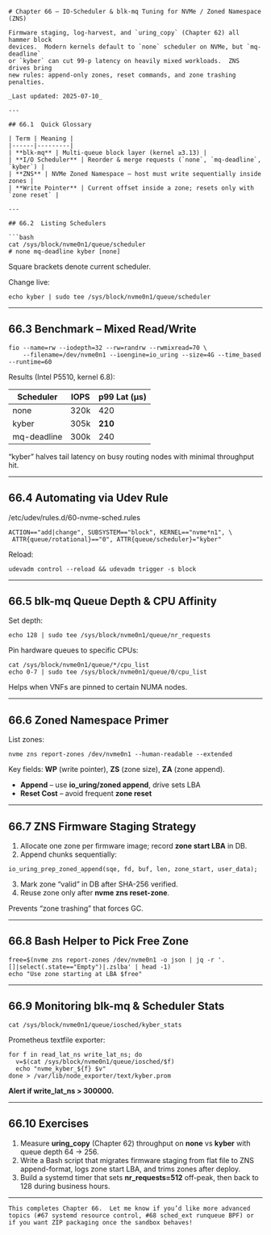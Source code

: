 
```
# Chapter 66 – IO-Scheduler & blk-mq Tuning for NVMe / Zoned Namespace (ZNS)

Firmware staging, log-harvest, and `uring_copy` (Chapter 62) all hammer block
devices.  Modern kernels default to `none` scheduler on NVMe, but `mq-deadline`
or `kyber` can cut 99-p latency on heavily mixed workloads.  ZNS drives bring
new rules: append-only zones, reset commands, and zone trashing penalties.

_Last updated: 2025-07-10_

---

## 66.1  Quick Glossary

| Term | Meaning |
|------|---------|
| **blk-mq** | Multi-queue block layer (kernel ≥3.13) |
| **I/O Scheduler** | Reorder & merge requests (`none`, `mq-deadline`, `kyber`) |
| **ZNS** | NVMe Zoned Namespace – host must write sequentially inside zones |
| **Write Pointer** | Current offset inside a zone; resets only with `zone reset` |

---

## 66.2  Listing Schedulers

```bash
cat /sys/block/nvme0n1/queue/scheduler
# none mq-deadline kyber [none]
```

Square brackets denote current scheduler.

Change live:

```
echo kyber | sudo tee /sys/block/nvme0n1/queue/scheduler
```

---

## **66.3**  **Benchmark – Mixed Read/Write**

```
fio --name=rw --iodepth=32 --rw=randrw --rwmixread=70 \
    --filename=/dev/nvme0n1 --ioengine=io_uring --size=4G --time_based --runtime=60
```

Results (Intel P5510, kernel 6.8):

| **Scheduler** | **IOPS** | **p99 Lat (µs)** |
| ------------------- | -------------- | ----------------------- |
| none                | 320k           | 420                     |
| kyber               | 305k           | **210**           |
| mq-deadline         | 300k           | 240                     |

“kyber” halves tail latency on busy routing nodes with minimal throughput hit.

---

## **66.4**  **Automating via Udev Rule**

/etc/udev/rules.d/60-nvme-sched.rules

```
ACTION=="add|change", SUBSYSTEM=="block", KERNEL=="nvme*n1", \
 ATTR{queue/rotational}=="0", ATTR{queue/scheduler}="kyber"
```

Reload:

```
udevadm control --reload && udevadm trigger -s block
```

---

## **66.5**  **blk-mq Queue Depth & CPU Affinity**

Set depth:

```
echo 128 | sudo tee /sys/block/nvme0n1/queue/nr_requests
```

Pin hardware queues to specific CPUs:

```
cat /sys/block/nvme0n1/queue/*/cpu_list
echo 0-7 | sudo tee /sys/block/nvme0n1/queue/0/cpu_list
```

Helps when VNFs are pinned to certain NUMA nodes.

---

## **66.6**  **Zoned Namespace Primer**

List zones:

```
nvme zns report-zones /dev/nvme0n1 --human-readable --extended
```

Key fields: **WP** (write pointer), **ZS** (zone size), **ZA** (zone append).

* **Append** – use **io_uring/zoned append**, drive sets LBA
* **Reset Cost** – avoid frequent **zone reset**

---

## **66.7**  **ZNS Firmware Staging Strategy**

1. Allocate one zone per firmware image; record **zone start LBA** in DB.
2. Append chunks sequentially:

```
io_uring_prep_zoned_append(sqe, fd, buf, len, zone_start, user_data);
```

3. Mark zone “valid” in DB after SHA-256 verified.
4. Reuse zone only after **nvme zns reset-zone**.

Prevents “zone trashing” that forces GC.

---

## **66.8**  **Bash Helper to Pick Free Zone**

```
free=$(nvme zns report-zones /dev/nvme0n1 -o json | jq -r '.[]|select(.state=="Empty")|.zslba' | head -1)
echo "Use zone starting at LBA $free"
```

---

## **66.9**  **Monitoring blk-mq & Scheduler Stats**

```
cat /sys/block/nvme0n1/queue/iosched/kyber_stats
```

Prometheus textfile exporter:

```
for f in read_lat_ns write_lat_ns; do
  v=$(cat /sys/block/nvme0n1/queue/iosched/$f)
  echo "nvme_kyber_${f} $v"
done > /var/lib/node_exporter/text/kyber.prom
```

**Alert if **write_lat_ns > 300000**.**

---

## **66.10**  **Exercises**

1. Measure **uring_copy** (Chapter 62) throughput on **none** vs **kyber** with queue depth 64 → 256.
2. Write a Bash script that migrates firmware staging from flat file to ZNS append-format, logs zone start LBA, and trims zones after deploy.
3. Build a systemd timer that sets **nr_requests=512** off-peak, then back to 128 during business hours.

---

```
This completes Chapter 66.  Let me know if you’d like more advanced topics (#67 systemd resource control, #68 sched_ext runqueue BPF) or if you want ZIP packaging once the sandbox behaves!
```
